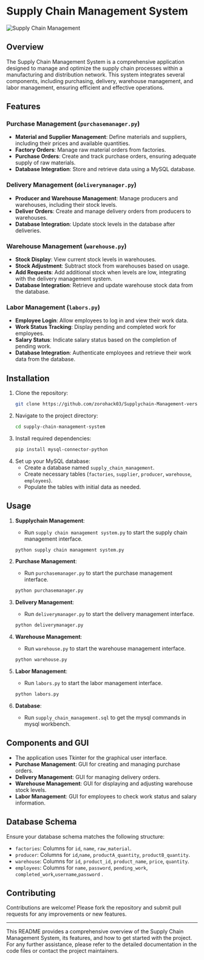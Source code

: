 # Supply Chain Management System

![Supply Chain Management](https://img.freepik.com/free-vector/diagram-supply-chain-management_1308-100127.jpg)

## Overview

The Supply Chain Management System is a comprehensive application designed to manage and optimize the supply chain processes within a manufacturing and distribution network. This system integrates several components, including purchasing, delivery, warehouse management, and labor management, ensuring efficient and effective operations.

## Features

### Purchase Management (`purchasemanager.py`)
- **Material and Supplier Management**: Define materials and suppliers, including their prices and available quantities.
- **Factory Orders**: Manage raw material orders from factories.
- **Purchase Orders**: Create and track purchase orders, ensuring adequate supply of raw materials.
- **Database Integration**: Store and retrieve data using a MySQL database.

### Delivery Management (`deliverymanager.py`)
- **Producer and Warehouse Management**: Manage producers and warehouses, including their stock levels.
- **Deliver Orders**: Create and manage delivery orders from producers to warehouses.
- **Database Integration**: Update stock levels in the database after deliveries.

### Warehouse Management (`warehouse.py`)
- **Stock Display**: View current stock levels in warehouses.
- **Stock Adjustment**: Subtract stock from warehouses based on usage.
- **Add Requests**: Add additional stock when levels are low, integrating with the delivery management system.
- **Database Integration**: Retrieve and update warehouse stock data from the database.

### Labor Management (`labors.py`)
- **Employee Login**: Allow employees to log in and view their work data.
- **Work Status Tracking**: Display pending and completed work for employees.
- **Salary Status**: Indicate salary status based on the completion of pending work.
- **Database Integration**: Authenticate employees and retrieve their work data from the database.

## Installation

1. Clone the repository:
    ```bash
    git clone https://github.com/zorohack03/Supplychain-Management-version1.git
    ```
2. Navigate to the project directory:
    ```bash
    cd supply-chain-management-system
    ```
3. Install required dependencies:
    ```bash
    pip install mysql-connector-python
    ```
4. Set up your MySQL database:
    - Create a database named `supply_chain_management`.
    - Create necessary tables (`factories`, `supplier`, `producer`, `warehouse`, `employees`).
    - Populate the tables with initial data as needed.

## Usage

1. **Supplychain Management**:
    - Run `supply chain management system.py` to start the supply chain management interface.
    ```bash
    python supply chain management system.py
    ```
    
2. **Purchase Management**:
    - Run `purchasemanager.py` to start the purchase management interface.
    ```bash
    python purchasemanager.py
    ```

3. **Delivery Management**:
    - Run `deliverymanager.py` to start the delivery management interface.
    ```bash
    python deliverymanager.py
    ```

4. **Warehouse Management**:
    - Run `warehouse.py` to start the warehouse management interface.
    ```bash
    python warehouse.py
    ```

5. **Labor Management**:
    - Run `labors.py` to start the labor management interface.
    ```bash
    python labors.py
    ```

6. **Database**:
    - Run `supply_chain_management.sql` to get the mysql commands in mysql workbench.
    
## Components and GUI

- The application uses Tkinter for the graphical user interface.
- **Purchase Management**: GUI for creating and managing purchase orders.
- **Delivery Management**: GUI for managing delivery orders.
- **Warehouse Management**: GUI for displaying and adjusting warehouse stock levels.
- **Labor Management**: GUI for employees to check work status and salary information.

## Database Schema

Ensure your database schema matches the following structure:
- `factories`: Columns for  `id`, `name`, `raw_material`.
- `producer`: Columns for  `id`,`name`, `productA_quantity`, `productB_quantity`.
- `warehouse`: Columns for `id`, `product_id`, `product_name`, `price`, `quantity`.
- `employees`: Columns for `name`, `password`, `pending_work`, `completed_work`,`username`,`password` .

## Contributing

Contributions are welcome! Please fork the repository and submit pull requests for any improvements or new features.


---

This README provides a comprehensive overview of the Supply Chain Management System, its features, and how to get started with the project. For any further assistance, please refer to the detailed documentation in the code files or contact the project maintainers.


